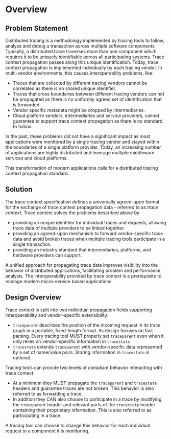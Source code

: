 # Overview

## Problem Statement

Distributed tracing is a methodology implemented by tracing tools to follow, analyze and debug a transaction across multiple software components. Typically, a <a>distributed trace</a> traverses more than one component which requires it to be uniquely identifiable across all participating systems. Trace context propagation passes along this unique identification. Today, trace context propagation is implemented individually by each tracing vendor. In multi-vendor environments, this causes interoperability problems, like:

- Traces that are collected by different tracing vendors cannot be correlated as there is no shared unique identifier.
- Traces that cross boundaries between different tracing vendors can not be propagated as there is no uniformly agreed set of identification that is forwarded.
- Vendor specific metadata might be dropped by intermediaries.
- Cloud platform vendors, intermediaries and service providers, cannot guarantee to support trace context propagation as there is no standard to follow.

In the past, these problems did not have a significant impact as most applications were monitored by a single tracing vendor and stayed within the boundaries of a single platform provider. Today, an increasing number of applications are highly distributed and leverage multiple middleware services and cloud platforms.

This transformation of modern applications calls for a distributed tracing context propagation standard.

## Solution

The trace context specification defines a universally agreed-upon format for the exchange of trace context propagation data - referred to as *trace context*. Trace context solves the problems described above by

- providing an unique identifier for individual traces and requests, allowing trace data of multiple providers to be linked together.
- providing an agreed-upon mechanism to forward vendor-specific trace data and avoid broken traces when multiple tracing tools participate in a single transaction.
- providing an industry standard that intermediaries, platforms, and hardware providers can support.

A unified approach for propagating trace data improves visibility into the behavior of distributed applications, facilitating problem and performance analysis. The interoperability provided by trace context is a prerequisite to manage modern micro-service based applications.

## Design Overview

Trace context is split into two individual propagation fields supporting interoperability and vendor-specific extensibility:

- `traceparent` describes the position of the incoming request in its trace graph in a portable, fixed-length format. Its design focuses on fast parsing. Every tracing tool MUST properly set `traceparent` even when it only relies on vendor-specific information in `tracestate`
- `tracestate` extends `traceparent` with vendor-specific data represented by a set of name/value pairs. Storing information in `tracestate` is optional.

Tracing tools can provide two levels of compliant behavior interacting with trace context:

- At a minimum they MUST propagate the `traceparent` and `tracestate` headers and guarantee traces are not broken. This behavior is also referred to as forwarding a trace.
- In addition they CAN also choose to participate in a trace by modifying the `traceparent` header and relevant parts of the `tracestate` header containing their proprietary information. This is also referred to as participating in a trace.

A tracing tool can choose to change this behavior for each individual request to a component it is monitoring.
